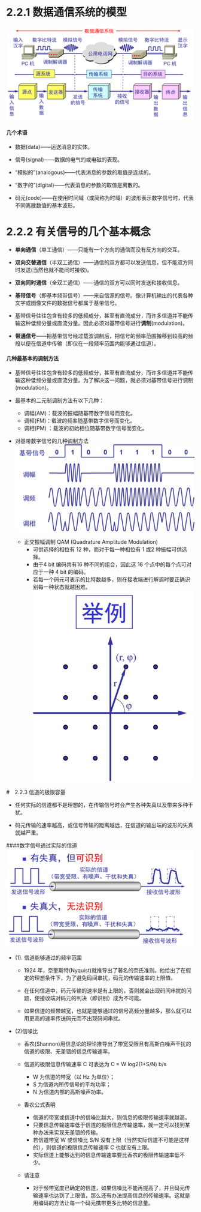 # 2.2.1 数据通信系统的模型
![](/assets/图片30.png)

#### 几个术语 
- 数据(data)——运送消息的实体。

- 信号(signal)——数据的电气的或电磁的表现。

- “模拟的”(analogous)——代表消息的参数的取值是连续的。

- “数字的”(digital)——代表消息的参数的取值是离散的。

- 码元(code)——在使用时间域（或简称为时域）的波形表示数字信号时，代表不同离散数值的基本波形。

# 2.2.2 有关信号的几个基本概念 


- **单向通信**（单工通信）——只能有一个方向的通信而没有反方向的交互。


- **双向交替通信**（半双工通信）——通信的双方都可以发送信息，但不能双方同时发送(当然也就不能同时接收)。


- **双向同时通信**（全双工通信）——通信的双方可以同时发送和接收信息。 


- **基带信号**（即基本频带信号）——来自信源的信号。像计算机输出的代表各种文字或图像文件的数据信号都属于基带信号。
- 基带信号往往包含有较多的低频成分，甚至有直流成分，而许多信道并不能传输这种低频分量或直流分量。因此必须对基带信号进行**调制**(modulation)。 
  
- **带通信号**——把基带信号经过载波调制后，把信号的频率范围搬移到较高的频段以便在信道中传输（即仅在一段频率范围内能够通过信道）。 

#### 几种最基本的调制方法 
- 基带信号往往包含有较多的低频成分，甚至有直流成分，而许多信道并不能传输这种低频分量或直流分量。为了解决这一问题，就必须对基带信号进行调制(modulation)。 
- 最基本的二元制调制方法有以下几种：
    - 调幅(AM)：载波的振幅随基带数字信号而变化。 
    - 调频(FM)：载波的频率随基带数字信号而变化。
    - 调相(PM) ：载波的初始相位随基带数字信号而变化。  

- 对基带数字信号的几种调制方法 
![](/assets/图片31.png)
    - 正交振幅调制 QAM (Quadrature Amplitude Modulation) 
        - 可供选择的相位有 12 种，而对于每一种相位有 1 或2 种振幅可供选择。
        - 由于4 bit 编码共有16 种不同的组合，因此这 16 个点中的每个点可对应于一种 4 bit 的编码。
        - 若每一个码元可表示的比特数越多，则在接收端进行解调时要正确识别每一种状态就越困难。
![](/assets/图片32.png)


#　2.2.3  信道的极限容量 

- 任何实际的信道都不是理想的，在传输信号时会产生各种失真以及带来多种干扰。

- 码元传输的速率越高，或信号传输的距离越远，在信道的输出端的波形的失真就越严重。

####数字信号通过实际的信道 
![](/assets/图片33.png)
- (1). 信道能够通过的频率范围 
    - 1924 年，奈奎斯特(Nyquist)就推导出了著名的奈氏准则。他给出了在假定的理想条件下，为了避免码间串扰，码元的传输速率的上限值。

    - 在任何信道中，码元传输的速率是有上限的，否则就会出现码间串扰的问题，使接收端对码元的判决（即识别）成为不可能。

    - 如果信道的频带越宽，也就是能够通过的信号高频分量越多，那么就可以用更高的速率传送码元而不出现码间串扰。

- (2)信噪比 
    - 香农(Shannon)用信息论的理论推导出了带宽受限且有高斯白噪声干扰的信道的极限、无差错的信息传输速率。

    - 信道的极限信息传输速率 C 可表达为 C = W log2(1+S/N) b/s
        - W 为信道的带宽（以 Hz 为单位）；
        - S 为信道内所传信号的平均功率；
        - N 为信道内部的高斯噪声功率。
    - 香农公式表明 
        - 信道的带宽或信道中的信噪比越大，则信息的极限传输速率就越高。
        - 只要信息传输速率低于信道的极限信息传输速率，就一定可以找到某种办法来实现无差错的传输。
        - 若信道带宽 W 或信噪比 S/N 没有上限（当然实际信道不可能是这样的），则信道的极限信息传输速率 C 也就没有上限。
        - 实际信道上能够达到的信息传输速率要比香农的极限传输速率低不少。

    - 请注意 
        - 对于频带宽度已确定的信道，如果信噪比不能再提高了，并且码元传输速率也达到了上限值，那么还有办法提高信息的传输速率。这就是用编码的方法让每一个码元携带更多比特的信息量。

